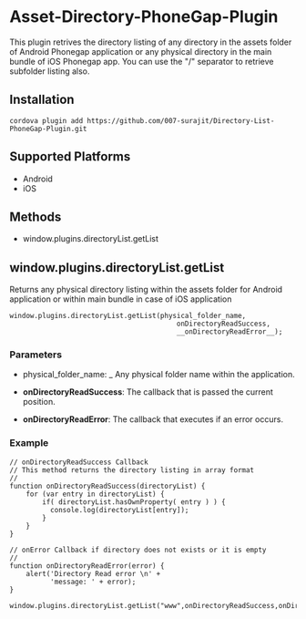 # Asset-Directory-PhoneGap-Plugin

This plugin retrives the directory listing of any directory in the assets folder of Android Phonegap application
or any physical directory in the main bundle of iOS Phonegap app.
You can use the "/" separator to retrieve subfolder listing also.

## Installation

    cordova plugin add https://github.com/007-surajit/Directory-List-PhoneGap-Plugin.git

## Supported Platforms

- Android
- iOS

## Methods

- window.plugins.directoryList.getList


## window.plugins.directoryList.getList

Returns any physical directory listing within the assets folder for Android application or within main bundle in case of iOS application

    window.plugins.directoryList.getList(physical_folder_name,
                                             onDirectoryReadSuccess,
                                             __onDirectoryReadError__);

### Parameters

- physical_folder_name: _ Any physical folder name within the application.

- __onDirectoryReadSuccess__: The callback that is passed the current position.

- __onDirectoryReadError__: The callback that executes if an error occurs.

### Example

    // onDirectoryReadSuccess Callback
    // This method returns the directory listing in array format
    //
	function onDirectoryReadSuccess(directoryList) {
		for (var entry in directoryList) {
			if( directoryList.hasOwnProperty( entry ) ) {
			  console.log(directoryList[entry]);
			} 
		}
	}

    // onError Callback if directory does not exists or it is empty
    //
    function onDirectoryReadError(error) {
        alert('Directory Read error \n' +
              'message: ' + error);
    }

    window.plugins.directoryList.getList("www",onDirectoryReadSuccess,onDirectoryReadError);